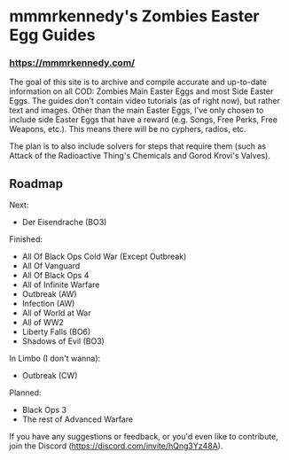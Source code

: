 # mmmrkennedy's Zombies Easter Egg Guides

### https://mmmrkennedy.com/

The goal of this site is to archive and compile accurate and up-to-date information on all COD: Zombies Main Easter Eggs and most Side Easter Eggs. The guides don't contain video tutorials (as of right now), but rather text and images. Other than the main Easter Eggs, I've only chosen to include side Easter Eggs that have a reward (e.g. Songs, Free Perks, Free Weapons, etc.). This means there will be no cyphers, radios, etc.

The plan is to also include solvers for steps that require them (such as Attack of the Radioactive Thing's Chemicals and Gorod Krovi's Valves).

## Roadmap

Next:

- Der Eisendrache (BO3)

Finished:

- All Of Black Ops Cold War (Except Outbreak)
- All Of Vanguard
- All Of Black Ops 4
- All of Infinite Warfare
- Outbreak (AW)
- Infection (AW)
- All of World at War
- All of WW2
- Liberty Falls (BO6)
- Shadows of Evil (BO3)

In Limbo (I don't wanna):

- Outbreak (CW)

Planned:

- Black Ops 3
- The rest of Advanced Warfare

If you have any suggestions or feedback, or you'd even like to contribute, join the Discord (https://discord.com/invite/hQng3Yz48A).
